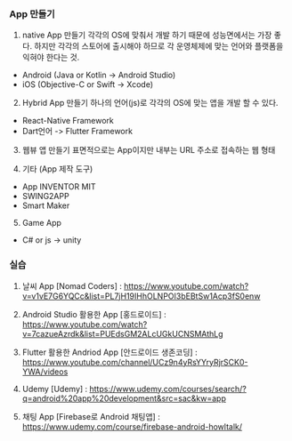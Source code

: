 ### App 만들기

1. native App 만들기
각각의 OS에 맞춰서 개발 하기 때문에 성능면에서는 가장 좋다. 하지만 각각의 스토어에 출시해야 하므로 각 운영체제에 맞는 언어와 플랫폼을 익혀야 한다는 것.

- Android (Java or Kotlin -> Android Studio)
- iOS (Objective-C or Swift -> Xcode)

2. Hybrid App 만들기
하나의 언어(js)로 각각의 OS에 맞는 앱을 개발 할 수 있다.

- React-Native Framework
- Dart언어 -> Flutter Framework


3. 웹뷰 앱 만들기 
표면적으로는 App이지만 내부는 URL 주소로 접속하는 웹 형태

4. 기타 (App 제작 도구)

- App INVENTOR MIT
- SWING2APP
- Smart Maker

5. Game App

- C# or js -> unity

### 실습
1. 날씨 App
[Nomad Coders] : https://www.youtube.com/watch?v=v1vE7G6YQCc&list=PL7jH19IHhOLNPOI3bEBtSw1Acp3fS0enw

2. Android Studio 활용한 App
[홍드로이드] : https://www.youtube.com/watch?v=7cazueAzrdk&list=PUEdsGM2ALcUGkUCNSMAthLg

3. Flutter 활용한 Andriod App
[안드로이드 생존코딩] : https://www.youtube.com/channel/UCz9n4yRsYYryRjrSCK0-YWA/videos

4. Udemy
[Udemy] : https://www.udemy.com/courses/search/?q=android%20app%20development&src=sac&kw=app

5. 채팅 App
[Firebase로 Android 채팅앱] : https://www.udemy.com/course/firebase-android-howltalk/